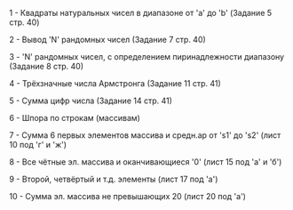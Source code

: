 1 - Квадраты натуральных чисел в диапазоне от 'a' до 'b' (Задание 5 стр. 40)

2 - Вывод 'N' рандомных чисел (Задание 7 стр. 40)

3 - 'N' рандомных чисел, с определением пиринадлежности диапазону (Задание 8 стр. 40)

4 - Трёхзначные числа Армстронга (Задание 11 стр. 41)

5 - Сумма цифр числа (Задание 14 стр. 41)

6 - Шпора по строкам (массивам)

7 - Сумма 6 первых элементов массива и средн.ар от 's1' до 's2' (лист 10 под 'г' и 'ж')

8 - Все чётные эл. массива и оканчивающиеся '0' (лист 15 под 'а' и 'б')

9 - Второй, четвёртый и т.д. элементы (лист 17 под 'а')

10 - Сумма эл. массива не превышающих 20 (лист 20 под 'а')

